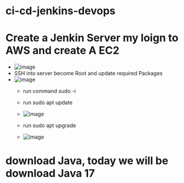 # ci-cd-jenkins-devops
# Create a Jenkin Server my loign to AWS and create A EC2
* ![image](https://github.com/rogerbarrow/ci-cd-jenkins-devops/assets/46138186/190374d5-52a8-47a0-9f50-b8902b818ae6)
* SSH into server become Root and update required Packages
* ![image](https://github.com/rogerbarrow/ci-cd-jenkins-devops/assets/46138186/e6310788-952e-45ca-b4fe-e1c550fe908f)
  * run command sudo -i
  * run sudo apt update
  * ![image](https://github.com/rogerbarrow/ci-cd-jenkins-devops/assets/46138186/167e1195-c625-4716-8f53-c4ed0928e5b4)

  * run sudo apt upgrade
  * ![image](https://github.com/rogerbarrow/ci-cd-jenkins-devops/assets/46138186/0026e4e4-6d26-48db-92f6-8c3e5f39214e)
 # download Java, today we will be download Java 17

